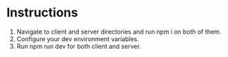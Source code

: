 
# Instructions
1. Navigate to client and server directories and run npm i on both of them.
2. Configure your dev environment variables.
3. Run npm run dev for both client and server.
